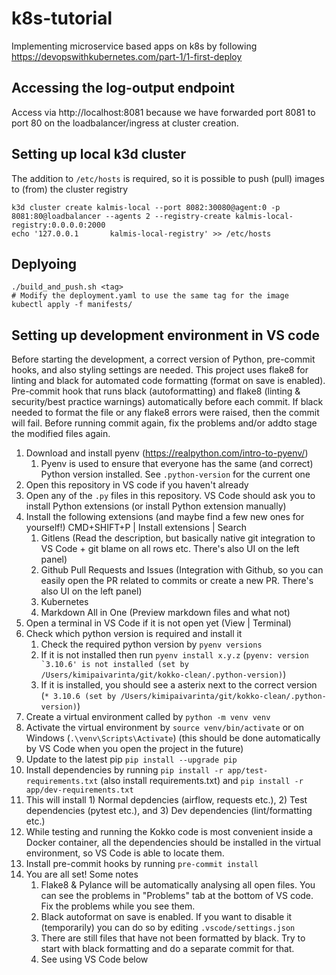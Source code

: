# k8s-tutorial
Implementing microservice based apps on k8s by following https://devopswithkubernetes.com/part-1/1-first-deploy


## Accessing the log-output endpoint

Access via http://localhost:8081 because we have forwarded port 8081 to port 80 on the loadbalancer/ingress at cluster creation.
## Setting up local k3d cluster

The addition to `/etc/hosts` is required, so it is possible to push (pull) images to (from) the cluster registry
```
k3d cluster create kalmis-local --port 8082:30080@agent:0 -p 8081:80@loadbalancer --agents 2 --registry-create kalmis-local-registry:0.0.0.0:2000
echo '127.0.0.1       kalmis-local-registry' >> /etc/hosts
```
## Deplyoing

```
./build_and_push.sh <tag>
# Modify the deployment.yaml to use the same tag for the image
kubectl apply -f manifests/
```

## Setting up development environment in VS code

Before starting the development, a correct version of Python, pre-commit hooks, and also styling settings are needed. This project uses flake8 for linting and black for automated code formatting (format on save is enabled). Pre-commit hook that runs black (autoformatting) and flake8 (linting & security/best practice warnings) automatically before each commit. If black needed to format the file or any flake8 errors were raised, then the commit will fail. Before running commit again, fix the problems and/or addto stage the modified files again.

1. Download and install pyenv (https://realpython.com/intro-to-pyenv/)
   1. Pyenv is used to ensure that everyone has the same (and correct) Python version installed. See `.python-version` for the current one
2. Open this repository in VS code if you haven't already
3. Open any of the `.py` files in this repository. VS Code should ask you to install Python extensions (or install Python extension manually)
4. Install the following extensions (and maybe find a few new ones for yourself!) CMD+SHIFT+P | Install extensions | Search
   1. Gitlens  (Read the description, but basically native git integration to VS Code + git blame on all rows etc. There's also UI on the left panel)
   2. Github Pull Requests and Issues (Integration with Github, so you can easily open the PR related to commits or create a new PR. There's also UI on the left panel)
   3. Kubernetes
   4. Markdown All in One (Preview markdown files and what not)
5. Open a terminal in VS Code if it is not open yet (View | Terminal)
6. Check which python version is required and install it
   1. Check the required python version by `pyenv versions`
   2. If it is not installed then run `pyenv install x.y.z` (```pyenv: version `3.10.6' is not installed (set by /Users/kimipaivarinta/git/kokko-clean/.python-version)```)
   3. If it is installed, you should see a asterix next to the correct version (`* 3.10.6 (set by /Users/kimipaivarinta/git/kokko-clean/.python-version)`)
7. Create a virtual environment called by `python -m venv venv`
8. Activate the virtual environment by `source venv/bin/activate` or on Windows (`.\venv\Scripts\Activate`) (this should be done automatically by VS Code when you open the project in the future)
9.  Update to the latest pip `pip install --upgrade pip`
10. Install dependencies by running  `pip install -r app/test-requirements.txt` (also install requirements.txt) and `pip install -r app/dev-requirements.txt`
   1. This will install 1) Normal depdencies (airflow, requests etc.), 2) Test dependencies (pytest etc.), and 3) Dev dependencies (lint/formatting etc.)
   2. While testing and running the Kokko code is most convenient inside a Docker container, all the dependencies should be installed in the virtual environment, so VS Code is able to locate them.
11. Install pre-commit hooks by running `pre-commit install`
12. You are all set! Some notes
    1.  Flake8 & Pylance will be automatically analysing all open files. You can see the problems in "Problems" tab at the bottom of VS code. Fix the problems while you see them.
    2.  Black autoformat on save is enabled. If you want to disable it (temporarily) you can do so by editing `.vscode/settings.json`
    3.  There are still files that have not been formatted by black. Try to start with black formatting and do a separate commit for that.
    4.  See using VS Code below